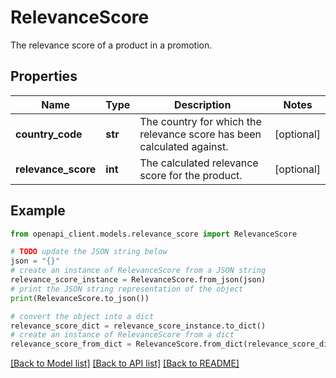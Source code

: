 # RelevanceScore

The relevance score of a product in a promotion.

## Properties

Name | Type | Description | Notes
------------ | ------------- | ------------- | -------------
**country_code** | **str** | The country for which the relevance score has been calculated against. | [optional] 
**relevance_score** | **int** | The calculated relevance score for the product. | [optional] 

## Example

```python
from openapi_client.models.relevance_score import RelevanceScore

# TODO update the JSON string below
json = "{}"
# create an instance of RelevanceScore from a JSON string
relevance_score_instance = RelevanceScore.from_json(json)
# print the JSON string representation of the object
print(RelevanceScore.to_json())

# convert the object into a dict
relevance_score_dict = relevance_score_instance.to_dict()
# create an instance of RelevanceScore from a dict
relevance_score_from_dict = RelevanceScore.from_dict(relevance_score_dict)
```
[[Back to Model list]](../README.md#documentation-for-models) [[Back to API list]](../README.md#documentation-for-api-endpoints) [[Back to README]](../README.md)


